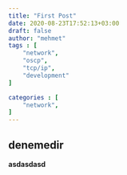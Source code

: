 ```yaml
---
title: "First Post"
date: 2020-08-23T17:52:13+03:00
draft: false
author: "mehmet"
tags : [
    "network",
    "oscp",
    "tcp/ip",
    "development"
]

categories : [
    "network",
]
---
```


## denemedir 
**asdasdasd**
